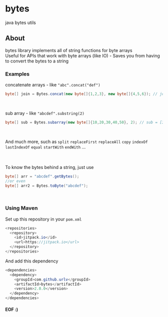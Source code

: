 # bytes
java bytes utils

## About
bytes library implements all of string functions for byte arrays<br>
Useful for APIs that work with byte arrays (like IO) - Saves you from having to convert the bytes to a string

### Examples
concatenate arrays - like ```"abc".concat("def")```
```java
byte[] join = Bytes.concat(new byte[]{1,2,3}, new byte[]{4,5,6}); // join = [1,2,3,4,5,6]
```
<br>

sub array - like ```"abcdef".substring(2)```

```java
byte[] sub = Bytes.subarray(new byte[]{10,20,30,40,50}, 2); // sub = [30,40,50]
```
<br>

And much more, such as `split` `replaceFirst` `replaceAll` `copy` `indexOf` `lastIndexOf` `equal` `startWith` `endWith` ...

<br>
<br>
To know the bytes behind a string, just use

```java
byte[] arr = "abcdef".getBytes();
//or even
byte[] arr2 = Bytes.toByte("abcdef");
```

<br>

### Using Maven
Set up this repository in your `pom.xml`
```java
<repositories>
  <repository>
    <id>jitpack.io</id>
    <url>https://jitpack.io</url>
  </repository>
</repositories>
```
And add this dependency
```java
<dependencies>
  <dependency>
    <groupId>com.github.urlv</groupId>
    <artifactId>bytes</artifactId>
    <version>2.0.0</version>
  </dependency>
</dependencies>
```

#### EOF :)
